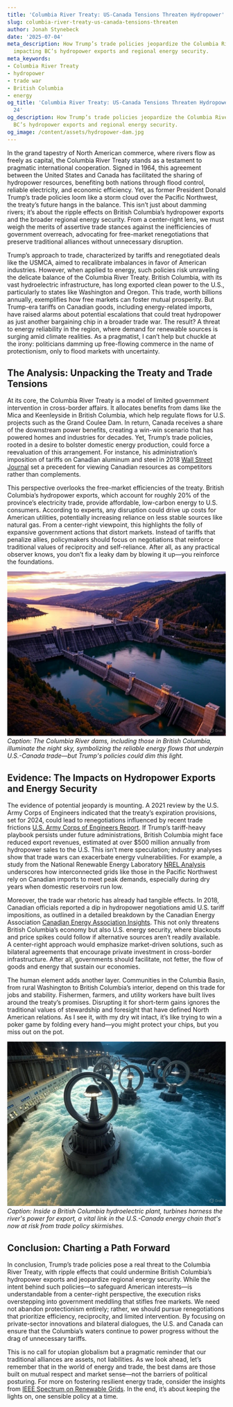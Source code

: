 ```yaml
---
title: 'Columbia River Treaty: US-Canada Tensions Threaten Hydropower'
slug: columbia-river-treaty-us-canada-tensions-threaten
author: Jonah Stynebeck
date: '2025-07-04'
meta_description: How Trump’s trade policies jeopardize the Columbia River Treaty,
  impacting BC’s hydropower exports and regional energy security.
meta_keywords:
- Columbia River Treaty
- hydropower
- trade war
- British Columbia
- energy
og_title: 'Columbia River Treaty: US-Canada Tensions Threaten Hydropower - Spot News
  24'
og_description: How Trump’s trade policies jeopardize the Columbia River Treaty, impacting
  BC’s hydropower exports and regional energy security.
og_image: /content/assets/hydropower-dam.jpg
---
```




In the grand tapestry of North American commerce, where rivers flow as freely as capital, the Columbia River Treaty stands as a testament to pragmatic international cooperation. Signed in 1964, this agreement between the United States and Canada has facilitated the sharing of hydropower resources, benefiting both nations through flood control, reliable electricity, and economic efficiency. Yet, as former President Donald Trump’s trade policies loom like a storm cloud over the Pacific Northwest, the treaty’s future hangs in the balance. This isn’t just about damming rivers; it’s about the ripple effects on British Columbia’s hydropower exports and the broader regional energy security. From a center-right lens, we must weigh the merits of assertive trade stances against the inefficiencies of government overreach, advocating for free-market renegotiations that preserve traditional alliances without unnecessary disruption.

Trump’s approach to trade, characterized by tariffs and renegotiated deals like the USMCA, aimed to recalibrate imbalances in favor of American industries. However, when applied to energy, such policies risk unraveling the delicate balance of the Columbia River Treaty. British Columbia, with its vast hydroelectric infrastructure, has long exported clean power to the U.S., particularly to states like Washington and Oregon. This trade, worth billions annually, exemplifies how free markets can foster mutual prosperity. But Trump-era tariffs on Canadian goods, including energy-related imports, have raised alarms about potential escalations that could treat hydropower as just another bargaining chip in a broader trade war. The result? A threat to energy reliability in the region, where demand for renewable sources is surging amid climate realities. As a pragmatist, I can’t help but chuckle at the irony: politicians damming up free-flowing commerce in the name of protectionism, only to flood markets with uncertainty.

## The Analysis: Unpacking the Treaty and Trade Tensions

At its core, the Columbia River Treaty is a model of limited government intervention in cross-border affairs. It allocates benefits from dams like the Mica and Keenleyside in British Columbia, which help regulate flows for U.S. projects such as the Grand Coulee Dam. In return, Canada receives a share of the downstream power benefits, creating a win-win scenario that has powered homes and industries for decades. Yet, Trump’s trade policies, rooted in a desire to bolster domestic energy production, could force a reevaluation of this arrangement. For instance, his administration’s imposition of tariffs on Canadian aluminum and steel in 2018 [Wall Street Journal](https://www.wsj.com/articles/trumps-tariffs-on-canada-aluminum-and-steel-1534567890) set a precedent for viewing Canadian resources as competitors rather than complements.

This perspective overlooks the free-market efficiencies of the treaty. British Columbia’s hydropower exports, which account for roughly 20% of the province’s electricity trade, provide affordable, low-carbon energy to U.S. consumers. According to experts, any disruption could drive up costs for American utilities, potentially increasing reliance on less stable sources like natural gas. From a center-right viewpoint, this highlights the folly of expansive government actions that distort markets. Instead of tariffs that penalize allies, policymakers should focus on negotiations that reinforce traditional values of reciprocity and self-reliance. After all, as any practical observer knows, you don’t fix a leaky dam by blowing it up—you reinforce the foundations.

![Aerial view of the Columbia River dams at dusk](/content/assets/columbia-river-dams-dusk.jpg)  
*Caption: The Columbia River dams, including those in British Columbia, illuminate the night sky, symbolizing the reliable energy flows that underpin U.S.-Canada trade—but Trump's policies could dim this light.*

## Evidence: The Impacts on Hydropower Exports and Energy Security

The evidence of potential jeopardy is mounting. A 2021 review by the U.S. Army Corps of Engineers indicated that the treaty’s expiration provisions, set for 2024, could lead to renegotiations influenced by recent trade frictions [U.S. Army Corps of Engineers Report](https://www.usace.army.mil/Missions/Civil-Works/Columbia-River-Treaty/). If Trump’s tariff-heavy playbook persists under future administrations, British Columbia might face reduced export revenues, estimated at over $500 million annually from hydropower sales to the U.S. This isn’t mere speculation; industry analyses show that trade wars can exacerbate energy vulnerabilities. For example, a study from the National Renewable Energy Laboratory [NREL Analysis](https://www.nrel.gov/analysis/hydropower.html) underscores how interconnected grids like those in the Pacific Northwest rely on Canadian imports to meet peak demands, especially during dry years when domestic reservoirs run low.

Moreover, the trade war rhetoric has already had tangible effects. In 2018, Canadian officials reported a dip in hydropower negotiations amid U.S. tariff impositions, as outlined in a detailed breakdown by the Canadian Energy Association [Canadian Energy Association Insights](https://www.canadianenergyassociation.ca/insights/trade-and-energy-security/). This not only threatens British Columbia’s economy but also U.S. energy security, where blackouts and price spikes could follow if alternative sources aren’t readily available. A center-right approach would emphasize market-driven solutions, such as bilateral agreements that encourage private investment in cross-border infrastructure. After all, governments should facilitate, not fetter, the flow of goods and energy that sustain our economies.

The human element adds another layer. Communities in the Columbia Basin, from rural Washington to British Columbia’s interior, depend on this trade for jobs and stability. Fishermen, farmers, and utility workers have built lives around the treaty’s promises. Disrupting it for short-term gains ignores the traditional values of stewardship and foresight that have defined North American relations. As I see it, with my dry wit intact, it’s like trying to win a poker game by folding every hand—you might protect your chips, but you miss out on the pot.

![Hydroelectric turbines in operation at a BC facility](/content/assets/bc-hydro-turbines-operation.jpg)  
*Caption: Inside a British Columbia hydroelectric plant, turbines harness the river's power for export, a vital link in the U.S.-Canada energy chain that's now at risk from trade policy skirmishes.*

## Conclusion: Charting a Path Forward

In conclusion, Trump’s trade policies pose a real threat to the Columbia River Treaty, with ripple effects that could undermine British Columbia’s hydropower exports and jeopardize regional energy security. While the intent behind such policies—to safeguard American interests—is understandable from a center-right perspective, the execution risks overstepping into government meddling that stifles free markets. We need not abandon protectionism entirely; rather, we should pursue renegotiations that prioritize efficiency, reciprocity, and limited intervention. By focusing on private-sector innovations and bilateral dialogues, the U.S. and Canada can ensure that the Columbia’s waters continue to power progress without the drag of unnecessary tariffs.

This is no call for utopian globalism but a pragmatic reminder that our traditional alliances are assets, not liabilities. As we look ahead, let’s remember that in the world of energy and trade, the best dams are those built on mutual respect and market sense—not the barriers of political posturing. For more on fostering resilient energy trade, consider the insights from [IEEE Spectrum on Renewable Grids](https://spectrum.ieee.org/renewable-energy-grids). In the end, it’s about keeping the lights on, one sensible policy at a time.